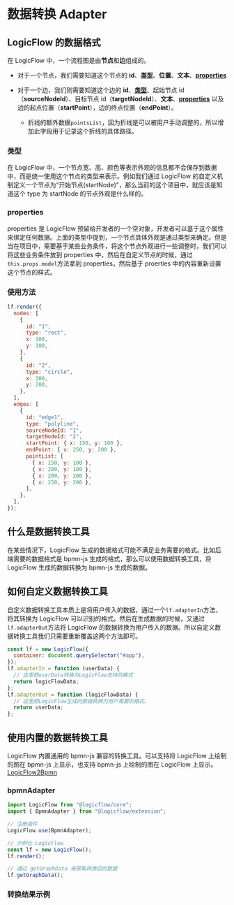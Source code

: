# 数据转换 Adapter

## LogicFlow 的数据格式

在 LogicFlow 中，一个流程图是由**节点**和**边**组成的。

- 对于一个节点，我们需要知道这个节点的 **id**、[**类型**](en/guide/extension/adapter#类型)、**位置**、**文本**、[**properties**](en/guide/extension/adapter#properties)
- 对于一个边，我们则需要知道这个边的 **id**、[**类型**](en/guide/extension/adapter#类型)、起始节点 id（**sourceNodeId**）、目标节点 id（**targetNodeId**）、**文本**、[**properties**](en/guide/extension/adapter#properties) 以及边的起点位置（**startPoint**），边的终点位置（**endPoint**）。

  - 折线的额外数据`pointsList`，因为折线是可以被用户手动调整的，所以增加此字段用于记录这个折线的具体路径。

### 类型

在 LogicFlow 中，一个节点宽、高、颜色等表示外观的信息都不会保存到数据中，而是统一使用这个节点的类型来表示。例如我们通过 LogicFlow 的自定义机制定义一个节点为“开始节点(startNode)”，那么当前的这个项目中，就应该是知道这个 type 为 startNode 的节点外观是什么样的。

### properties

properties 是 LogicFlow 预留给开发者的一个空对象，开发者可以基于这个属性来绑定任何数据。上面的类型中提到，一个节点具体外观是通过类型来确定。但是当在项目中，需要基于某些业务条件，将这个节点外观进行一些调整时，我们可以将这些业务条件放到 properties 中，然后在自定义节点的时候，通过`this.props.model`方法拿到 properties，然后基于 proerties 中的内容重新设置这个节点的样式。

### 使用方法

```js
lf.render({
  nodes: [
    {
      id: "1",
      type: "rect",
      x: 100,
      y: 100,
    },
    {
      id: "2",
      type: "circle",
      x: 300,
      y: 200,
    },
  ],
  edges: [
    {
      id: "edge1",
      type: "polyline",
      sourceNodeId: "1",
      targetNodeId: "2",
      startPoint: { x: 150, y: 100 },
      endPoint: { x: 250, y: 200 },
      pointList: [
        { x: 150, y: 100 },
        { x: 200, y: 100 },
        { x: 200, y: 200 },
        { x: 250, y: 200 },
      ],
    },
  ],
});
```

## 什么是数据转换工具

在某些情况下，LogicFlow 生成的数据格式可能不满足业务需要的格式。比如后端需要的数据格式是 bpmn-js 生成的格式，那么可以使用数据转换工具，将 LogicFlow 生成的数据转换为 bpmn-js 生成的数据。

## 如何自定义数据转换工具

自定义数据转换工具本质上是将用户传入的数据，通过一个`lf.adapterIn`方法，将其转换为 LogicFlow 可以识别的格式。然后在生成数据的时候，又通过`lf.adapterOut`方法将 LogicFlow 的数据转换为用户传入的数据。所以自定义数据转换工具我们只需要重新覆盖这两个方法即可。

```js
const lf = new LogicFlow({
  container: document.querySelector("#app"),
});
lf.adapterIn = function (userData) {
  // 这里把userData转换为LogicFlow支持的格式
  return logicFlowData;
};
lf.adapterOut = function (logicFlowData) {
  // 这里把LogicFlow生成的数据转换为用户需要的格式。
  return userData;
};
```

## 使用内置的数据转换工具

LogicFlow 内置通用的 bpmn-js 兼容的转换工具。可以支持将 LogicFlow 上绘制的图在 bpmn-js 上显示，也支持 bpmn-js 上绘制的图在 LogicFlow 上显示。[LogicFlow2Bpmn](https://github.com/didi/LogicFlow/tree/master/packages/extension/src/bpmn-adapter)

### bpmnAdapter

```ts
import LogicFlow from "@logicflow/core";
import { BpmnAdapter } from "@logicflow/extension";

// 注册插件
LogicFlow.use(BpmnAdapter);

// 示例化 LogicFlow
const lf = new LogicFlow();
lf.render();

// 通过 getGraphData 来获取转换后的数据
lf.getGraphData();
```

### 转换结果示例

<example :height="400" href="/examples#/extension/adapter"></example>

